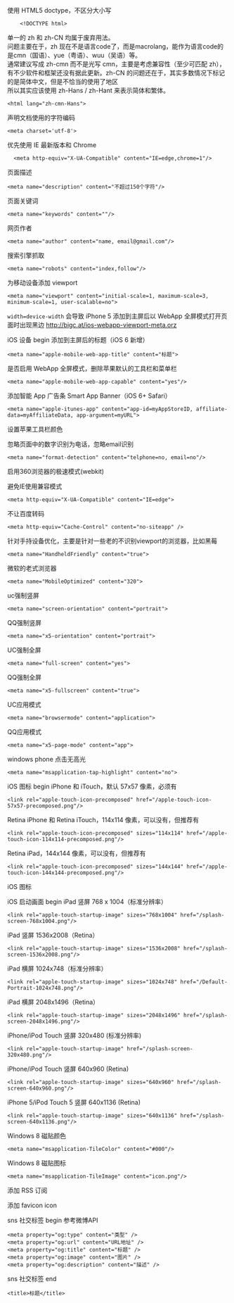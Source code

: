 使用 HTML5 doctype，不区分大小写 

		<!DOCTYPE html> 


	
		
单一的 zh 和 zh-CN 均属于废弃用法。  
问题主要在于，zh 现在不是语言code了，而是macrolang，能作为语言code的是cmn（国语）、yue（粤语）、wuu（吴语）等。  
通常建议写成 zh-cmn 而不是光写 cmn，主要是考虑兼容性（至少可匹配 zh），有不少软件和框架还没有据此更新。zh-CN 的问题还在于，其实多数情况下标记的是简体中文，但是不恰当的使用了地区  
所以其实应该使用 zh-Hans / zh-Hant 来表示简体和繁体。

	<html lang="zh-cmn-Hans">

   
  声明文档使用的字符编码   
  
    <meta charset='utf-8'>
  
  优先使用 IE 最新版本和 Chrome  
  
	  <meta http-equiv="X-UA-Compatible" content="IE=edge,chrome=1"/>
	    
页面描述	

  	<meta name="description" content="不超过150个字符"/>
 页面关键词 
 
    <meta name="keywords" content=""/>
 网页作者 
 
    <meta name="author" content="name, email@gmail.com"/>
 搜索引擎抓取
 
    <meta name="robots" content="index,follow"/>
 为移动设备添加 viewport
 
    <meta name="viewport" content="initial-scale=1, maximum-scale=3, minimum-scale=1, user-scalable=no">
    
  `width=device-width` 会导致 iPhone 5 添加到主屏后以 WebApp 全屏模式打开页面时出现黑边 http://bigc.at/ios-webapp-viewport-meta.orz 
  
  iOS 设备 begin 
   添加到主屏后的标题（iOS 6 新增）
   
    <meta name="apple-mobile-web-app-title" content="标题">
   是否启用 WebApp 全屏模式，删除苹果默认的工具栏和菜单栏 
   
    <meta name="apple-mobile-web-app-capable" content="yes"/>
    

 添加智能 App 广告条 Smart App Banner（iOS 6+ Safari）
 
    <meta name="apple-itunes-app" content="app-id=myAppStoreID, affiliate-data=myAffiliateData, app-argument=myURL">
  
设置苹果工具栏颜色 
    <meta name="apple-mobile-web-app-status-bar-style" content="black"/>
   
忽略页面中的数字识别为电话，忽略email识别 

	<meta name="format-detection" content="telphone=no, email=no"/>

 启用360浏览器的极速模式(webkit)
    <meta name="renderer" content="webkit">
    
避免IE使用兼容模式 

    <meta http-equiv="X-UA-Compatible" content="IE=edge">
    
不让百度转码 

    <meta http-equiv="Cache-Control" content="no-siteapp" />
    
 针对手持设备优化，主要是针对一些老的不识别viewport的浏览器，比如黑莓
 
    <meta name="HandheldFriendly" content="true">
    
微软的老式浏览器 

    <meta name="MobileOptimized" content="320">
    
   uc强制竖屏 
   
    <meta name="screen-orientation" content="portrait">
    
  QQ强制竖屏
  
    <meta name="x5-orientation" content="portrait">
    
   UC强制全屏
   
    <meta name="full-screen" content="yes">
    
 QQ强制全屏 
 
    <meta name="x5-fullscreen" content="true">
    
   UC应用模式
   
    <meta name="browsermode" content="application">
    
   QQ应用模式
   
    <meta name="x5-page-mode" content="app">
    
  windows phone 点击无高光 
  
    <meta name="msapplication-tap-highlight" content="no">
    
 iOS 图标 begin 
 iPhone 和 iTouch，默认 57x57 像素，必须有 
 
    <link rel="apple-touch-icon-precomposed" href="/apple-touch-icon-57x57-precomposed.png"/>

Retina iPhone 和 Retina iTouch，114x114 像素，可以没有，但推荐有

    <link rel="apple-touch-icon-precomposed" sizes="114x114" href="/apple-touch-icon-114x114-precomposed.png"/>
Retina iPad，144x144 像素，可以没有，但推荐有 

    <link rel="apple-touch-icon-precomposed" sizes="144x144" href="/apple-touch-icon-144x144-precomposed.png"/>
    
iOS 图标
 
  iOS 启动画面 begin 
  iPad 竖屏 768 x 1004（标准分辨率）
  
    <link rel="apple-touch-startup-image" sizes="768x1004" href="/splash-screen-768x1004.png"/>

iPad 竖屏 1536x2008（Retina）

    <link rel="apple-touch-startup-image" sizes="1536x2008" href="/splash-screen-1536x2008.png"/>

iPad 横屏 1024x748（标准分辨率）

    <link rel="apple-touch-startup-image" sizes="1024x748" href="/Default-Portrait-1024x748.png"/>
  
iPad 横屏 2048x1496（Retina） 
 
    <link rel="apple-touch-startup-image" sizes="2048x1496" href="/splash-screen-2048x1496.png"/>
    
 iPhone/iPod Touch 竖屏 320x480 (标准分辨率)
 
    <link rel="apple-touch-startup-image" href="/splash-screen-320x480.png"/>

iPhone/iPod Touch 竖屏 640x960 (Retina) 

    <link rel="apple-touch-startup-image" sizes="640x960" href="/splash-screen-640x960.png"/>

iPhone 5/iPod Touch 5 竖屏 640x1136 (Retina) 

    <link rel="apple-touch-startup-image" sizes="640x1136" href="/splash-screen-640x1136.png"/>


 Windows 8 磁贴颜色
 
    <meta name="msapplication-TileColor" content="#000"/>
    
 Windows 8 磁贴图标 
 
    <meta name="msapplication-TileImage" content="icon.png"/>
 
  添加 RSS 订阅
    <link rel="alternate" type="application/rss+xml" title="RSS" href="/rss.xml"/>

添加 favicon icon 
    <link rel="shortcut icon" type="image/ico" href="/favicon.ico"/>

 sns 社交标签 begin 
 参考微博API 
 
    <meta property="og:type" content="类型" />
    <meta property="og:url" content="URL地址" />
    <meta property="og:title" content="标题" />
    <meta property="og:image" content="图片" />
    <meta property="og:description" content="描述" />
sns 社交标签 end
 
    <title>标题</title>

